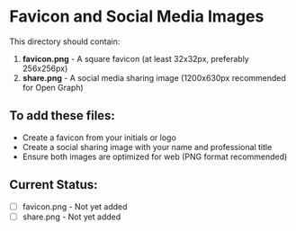 # Favicon and Social Media Images

This directory should contain:

1. **favicon.png** - A square favicon (at least 32x32px, preferably 256x256px)
2. **share.png** - A social media sharing image (1200x630px recommended for Open Graph)

## To add these files:
- Create a favicon from your initials or logo
- Create a social sharing image with your name and professional title
- Ensure both images are optimized for web (PNG format recommended)

## Current Status:
- [ ] favicon.png - Not yet added
- [ ] share.png - Not yet added
